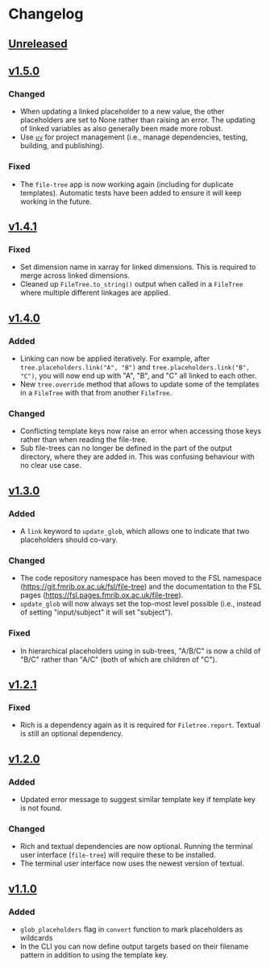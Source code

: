 # Changelog
## [Unreleased]
## [v1.5.0]
### Changed
- When updating a linked placeholder to a new value, the other placeholders are set to None rather than raising an error. The updating of linked variables as also generally been made more robust.
- Use [`uv`](https://docs.astral.sh/uv/) for project management (i.e., manage dependencies, testing, building, and publishing).
### Fixed
- The `file-tree` app is now working again (including for duplicate templates). Automatic tests have been added to ensure it will keep working in the future. 
## [v1.4.1]
### Fixed
- Set dimension name in xarray for linked dimensions. This is required to merge across linked dimensions.
- Cleaned up `FileTree.to_string()` output when called in a `FileTree` where multiple different linkages are applied.
## [v1.4.0]
### Added
- Linking can now be applied iteratively. For example, after `tree.placeholders.link("A", "B")` and `tree.placeholders.link("B", "C")`, you will now end up with "A", "B", and "C" all linked to each other.
- New `tree.override` method that allows to update some of the templates in a `FileTree` with that from another `FileTree`.
### Changed
- Conflicting template keys now raise an error when accessing those keys rather than when reading the file-tree.
- Sub file-trees can no longer be defined in the part of the output directory, where they are added in. This was confusing behaviour with no clear use case.
## [v1.3.0]
### Added
- A `link` keyword to `update_glob`, which allows one to indicate that two placeholders should co-vary.
### Changed
- The code repository namespace has been moved to the FSL namespace (https://git.fmrib.ox.ac.uk/fsl/file-tree) and the documentation to the FSL pages (https://fsl.pages.fmrib.ox.ac.uk/file-tree).
- `update_glob` will now always set the top-most level possible (i.e., instead of setting "input/subject" it will set "subject").
### Fixed
- In hierarchical placeholders using in sub-trees, "A/B/C" is now a child of "B/C" rather than "A/C" (both of which are children of "C").
## [v1.2.1]
### Fixed
- Rich is a dependency again as it is required for `Filetree.report`. Textual is still an optional dependency.
## [v1.2.0]
### Added
- Updated error message to suggest similar template key if template key is not found.
### Changed
- Rich and textual dependencies are now optional. Running the terminal user interface (`file-tree`) will require these to be installed.
- The terminal user interface now uses the newest version of textual.
## [v1.1.0]
### Added
- `glob_placeholders` flag in `convert` function to mark placeholders as wildcards
- In the CLI you can now define output targets based on their filename pattern in addition to using the template key.


[Unreleased]: https://git.fmrib.ox.ac.uk/fsl/file-tree/-/compare/v1.5.0...master
[v1.5.0]: https://git.fmrib.ox.ac.uk/fsl/file-tree/-/compare/v1.4.1...v1.5.0
[v1.4.1]: https://git.fmrib.ox.ac.uk/fsl/file-tree/-/compare/v1.4.0...v1.4.1
[v1.4.0]: https://git.fmrib.ox.ac.uk/fsl/file-tree/-/compare/v1.3.0...v1.4.0
[v1.3.0]: https://git.fmrib.ox.ac.uk/fsl/file-tree/-/compare/v1.2.1...v1.3.0
[v1.2.1]: https://git.fmrib.ox.ac.uk/fsl/file-tree/-/compare/v1.2.0...v1.2.1
[v1.2.0]: https://git.fmrib.ox.ac.uk/fsl/file-tree/-/compare/v1.1.0...v1.2.0
[v1.1.0]: https://git.fmrib.ox.ac.uk/fsl/file-tree/-/compare/v1.0.0...v1.1.0
